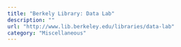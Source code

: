 ```yaml
---
title: "Berkely Library: Data Lab"
description: ""
url: "http://www.lib.berkeley.edu/libraries/data-lab"
category: "Miscellaneous"
---
```

